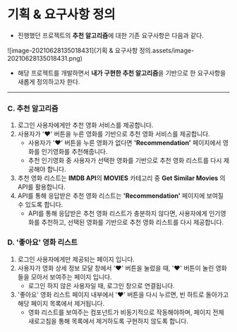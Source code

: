 # 기획 & 요구사항 정의

- 진행했던 프로젝트의 **추천 알고리즘**에 대한 기존 요구사항은 다음과 같다.

![image-20210628135018431](기획 & 요구사항 정의.assets/image-20210628135018431.png)



- 해당 프로젝트를 개발하면서 **내가 구현한 추천 알고리즘**을 기반으로 한 요구사항을 새롭게 정의하고자 한다.

---

### C. 추천 알고리즘

1. 로그인 사용자에게만 추천 영화 서비스를 제공합니다.
2. 사용자가 ':heart:' 버튼을 누른 영화를 기반으로 추천 영화 서비스를 제공합니다.
   - 사용자가 ':heart:' 버튼을 누른 영화가 없다면 **'Recommendation'** 페이지에서 영화를 인기영화를 추천해줍니다.
   - 추천 인기영화 중 사용자가 선택한 영화를 기반으로 추천 영화 리스트를 다시 제공해야 합니다.
3. 추천 영화 리스트는 **IMDB API**의 **MOVIES** 카테고리 중 **Get Similar Movies** 의 API를 활용합니다.
4. API를 통해 응답받은 추천 영화 리스트는 **'Recommendation'** 페이지에 보여질 수 있도록 합니다.
   - API를 통해 응답받은 추천 영화 리스트가 충분하지 않다면, 사용자에게 인기영화를 추천하고, 선택된 영화를 기반으로 추천 영화 리스트를 다시 제공합니다.



### D. '좋아요' 영화 리스트

1. 로그인 사용자에게만 제공되는 페이지 입니다.
2. 사용자가 영화 상세 정보 모달 창에서 ':heart:' 버튼을 눌렀을 때, ':heart:' 버튼이 눌린 영화들을 모아서 보여주는 페이지 입니다.
   - 로그인 하지 않은 사용자일 때, 로그인 창으로 연결됩니다.
3. '좋아요' 영화 리스트 페이지 내부에서 ':heart:' 버튼을 다시 누르면, 빈 하트로 돌아가고 해당 페이지 목록에서 제거됩니다.
   - 영화 리스트를 보여주는 컴포넌트가 비동기적으로 작동해야하며, 페이지 전체 새로고침을 통해 목록에서 제거하도록 구현하지 않도록 합니다. 

